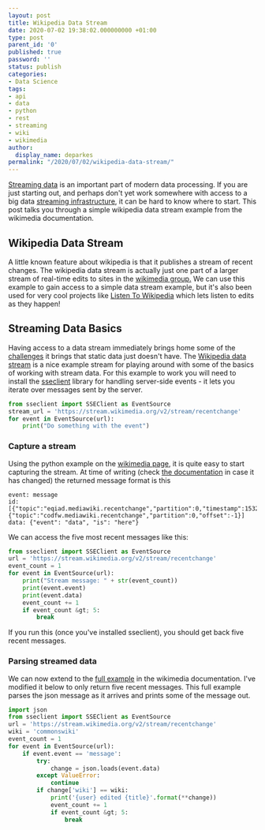 ```yaml
---
layout: post
title: Wikipedia Data Stream
date: 2020-07-02 19:38:02.000000000 +01:00
type: post
parent_id: '0'
published: true
password: ''
status: publish
categories:
- Data Science
tags:
- api
- data
- python
- rest
- streaming
- wiki
- wikimedia
author:
  display_name: deparkes
permalink: "/2020/07/02/wikipedia-data-stream/"
---
```

<a href="https://aws.amazon.com/streaming-data/">Streaming data</a> is an important part of modern data processing. If you are just starting out, and perhaps don't yet work somewhere with access to a big data <a href="https://www.pcmag.com/news/inside-the-tech-that-powers-your-favorite-video-streaming-services">streaming infrastructure</a>, it can be hard to know where to start. This post talks you through a simple wikipedia data stream example from the wikimedia documentation.
<h2>Wikipedia Data Stream</h2>
A little known feature about wikipedia is that it publishes a stream of recent changes. The wikipedia data stream is actually just one part of a larger stream of real-time edits to sites in the <a href="https://wikitech.wikimedia.org/wiki/Event_Platform/EventStreams">wikimedia group.</a>
We can use this example to gain access to a simple data stream example, but it's also been used for very cool projects like <a href="https://listen.hatnote.com/">Listen To Wikipedia</a> which lets listen to edits as they happen!
<h2>Streaming Data Basics</h2>
Having access to a data stream immediately brings home some of the <a href="https://www.talend.com/resources/data-streaming-challenges/">challenges</a> it brings that static data just doesn't have. The <a href="https://wikitech.wikimedia.org/wiki/Event_Platform/EventStreams">Wikipedia data stream</a> is a nice example stream for playing around with some of the basics of working with stream data.
For this example to work you will need to install the <a href="https://github.com/btubbs/sseclient">sseclient</a> library for handling server-side events - it lets you iterate over messages sent by the server.

```python
from sseclient import SSEClient as EventSource
stream_url = 'https://stream.wikimedia.org/v2/stream/recentchange'
for event in EventSource(url):
    print("Do something with the event")
```

<h3>Capture a stream</h3>
Using the python example on the <a href="https://wikitech.wikimedia.org/wiki/Event_Platform/EventStreams">wikimedia page</a>, it is quite easy to start capturing the stream.
At time of writing (check <a href="https://wikitech.wikimedia.org/wiki/Event_Platform/EventStreams">the documentation</a> in case it has changed) the returned message format is this

```
event: message
id: [{"topic":"eqiad.mediawiki.recentchange","partition":0,"timestamp":1532031066001},{"topic":"codfw.mediawiki.recentchange","partition":0,"offset":-1}]
data: {"event": "data", "is": "here"}
```

We can access the five most recent messages like this:

```python
from sseclient import SSEClient as EventSource
url = 'https://stream.wikimedia.org/v2/stream/recentchange'
event_count = 1
for event in EventSource(url):
    print("Stream message: " + str(event_count))
    print(event.event)
    print(event.data)
    event_count += 1
    if event_count &gt; 5:
        break
```

If you run this (once you've installed sseclient), you should get back five recent messages.
<h3>Parsing streamed data</h3>
We can now extend to the <a href="https://wikitech.wikimedia.org/wiki/Event_Platform/EventStreams">full example</a> in the wikimedia documentation. I've modified it below to only return five recent messages.
This full example parses the json message as it arrives and prints some of the message out.

```python
import json
from sseclient import SSEClient as EventSource
url = 'https://stream.wikimedia.org/v2/stream/recentchange'
wiki = 'commonswiki'
event_count = 1
for event in EventSource(url):
    if event.event == 'message':
        try:
            change = json.loads(event.data)
        except ValueError:
            continue
        if change['wiki'] == wiki:
            print('{user} edited {title}'.format(**change))
            event_count += 1
            if event_count &gt; 5:
                break
```

